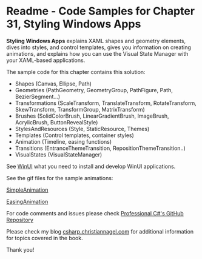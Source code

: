 # Readme - Code Samples for Chapter 31, Styling Windows Apps

**Styling Windows Apps** explains XAML shapes and geometry elements, dives into styles, and control templates, gives you information on creating animations, and explains how you can use the Visual State Manager with your XAML-based applications.

The sample code for this chapter contains this solution:

* Shapes (Canvas, Ellipse, Path)
* Geometries (PathGeometry, GeometryGroup, PathFigure, Path, BezierSegment...)
* Transformations (ScaleTransform, TranslateTransform, RotateTransform, SkewTransform, TransformGroup, MatrixTransform)
* Brushes (SolidColorBrush, LinearGradientBrush, ImageBrush, AcrylicBrush, ButtonRevealStyle)
* StylesAndResources (Style, StaticResource, Themes)
* Templates (Control templates, container styles)
* Animation (Timeline, easing functions)
* Transitions (EntranceThemeTransition, RepositionThemeTransition..)
* VisualStates (VisualStateManager)

See [WinUI](../../WinUI.md)  what you need to install and develop WinUI applications.

See the gif files for the sample animations:

[SimpleAnimation](simpleanimation.gif)

[EasingAnimation](easinganimation.gif)

For code comments and issues please check [Professional C#'s GitHub Repository](https://github.com/ProfessionalCSharp/ProfessionalCSharp7)

Please check my blog [csharp.christiannagel.com](https://csharp.christiannagel.com "csharp.christiannagel.com") for additional information for topics covered in the book.

Thank you!